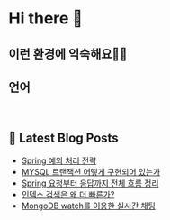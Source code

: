 # Hi there 👋

## 이런 환경에 익숙해요✍🏼

## 언어

<p>
  <img alt="" src= "https://img.shields.io/badge/JavaScript-F7DF1E?style=flat-square&logo=JavaScript&logoColor=white"/> 
  <img alt="" src= "https://img.shields.io/badge/TypeScript-black?logo=typescript&logoColor=blue"/>
</p>

## 📕 Latest Blog Posts

<ul><li><a href='https://mynspluto.tistory.com/10' target='_blank'>Spring 예외 처리 전략</a></li><li><a href='https://mynspluto.tistory.com/9' target='_blank'>MYSQL 트랜잭션 어떻게 구현되어 있는가</a></li><li><a href='https://mynspluto.tistory.com/8' target='_blank'>Spring  요청부터 응답까지 전체 흐름 정리</a></li><li><a href='https://mynspluto.tistory.com/7' target='_blank'>인덱스 검색은 왜 더 빠른가?</a></li><li><a href='https://mynspluto.tistory.com/6' target='_blank'>MongoDB watch를 이용한 실시간 채팅</a></li></ul>